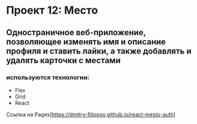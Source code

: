 # Проект 12: Место

## Одностраничное веб-приложение, позволяющее изменять имя и описание профиля и ставить лайки, а также добавлять и удалять карточки с местами

### используются технологии:

* Flex
* Grid
* React

Ссылка на Pages[https://dmitry-filippov.github.io/react-mesto-auth]